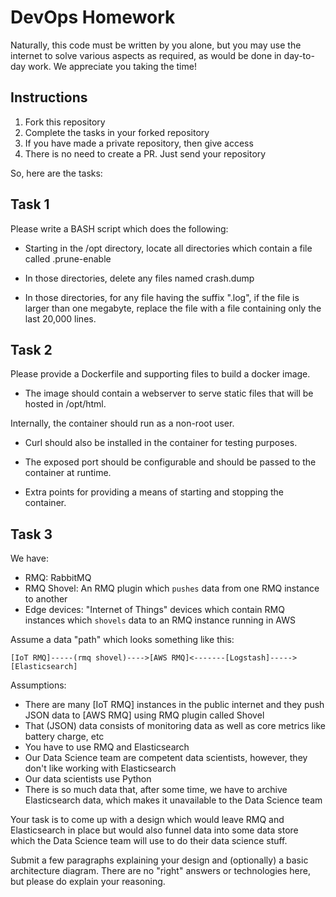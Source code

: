 # DevOps Homework

Naturally, this code must be written by you alone, but you may
use the internet to solve various aspects as required, as would
be done in day-to-day work. We appreciate you taking the time!

## Instructions

1. Fork this repository
2. Complete the tasks in your forked repository
3. If you have made a private repository, then give access
4. There is no need to create a PR. Just send your repository

So, here are the tasks:


## Task 1

Please write a BASH script which does the following:

* Starting in the /opt directory, locate all directories which contain
a file called .prune-enable

* In those directories, delete any files named crash.dump

* In those directories, for any file having the suffix ".log", if the
file is larger than one megabyte, replace the file with a file containing
only the last 20,000 lines.


## Task 2

Please provide a Dockerfile and supporting files to build a docker image.

* The image should contain a webserver to serve static files that will be
hosted in /opt/html.

Internally, the container should run as a non-root user.

* Curl should also be installed in the container for testing purposes.

* The exposed port should be configurable and should be passed to the container at runtime.

* Extra points for providing a means of starting and stopping the container.


## Task 3

We have:

- RMQ: RabbitMQ
- RMQ Shovel: An RMQ plugin which `pushes` data from one RMQ instance to another
- Edge devices: "Internet of Things" devices which contain RMQ instances which `shovels` data to an RMQ instance running in AWS

Assume a data "path" which looks something like this:

    [IoT RMQ]-----(rmq shovel)---->[AWS RMQ]<-------[Logstash]----->[Elasticsearch]

Assumptions:

- There are many [IoT RMQ] instances in the public internet and they push
  JSON data to [AWS RMQ] using RMQ plugin called Shovel
- That (JSON) data consists of monitoring data as well as core metrics
  like battery charge, etc
- You have to use RMQ and Elasticsearch
- Our Data Science team are competent data scientists, however, they don't
  like working with Elasticsearch
- Our data scientists use Python
- There is so much data that, after some time, we have to archive Elasticsearch data,
  which makes it unavailable to the Data Science team

Your task is to come up with a design which would leave RMQ and Elasticsearch in place
but would also funnel data into some data store which the Data Science team
will use to do their data science stuff.

Submit a few paragraphs explaining your design and (optionally) a basic architecture diagram.
There are no "right" answers or technologies here, but please do explain your reasoning.
